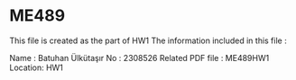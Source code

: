 # ME489
This file is created as the part of HW1 
The information included in this file :

Name : Batuhan Ülkütaşır
No : 2308526
Related PDF file : ME489HW1
Location: HW1
